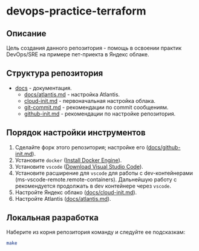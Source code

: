 # devops-practice-terraform

## Описание

Цель создания данного репозитория - помощь в освоении практик DevOps/SRE на примере пет-приекта в Яндекс облаке.

## Структура репозитория

- [docs](docs) - документация.
  - [docs/atlantis.md](docs/atlantis.md) - настройка Atlantis.
  - [cloud-init.md](docs/cloud-init.md) - первоначальная настройка облака.
  - [git-commit.md](docs/git-commits.md) - рекомендации по commit сообщениям.
  - [github-init.md](docs/github-init.md) - рекомендации по настройке репозитория.

## Порядок настройки инструментов

1. Сделайте форк этого репозитория; настройке его ([docs/github-init.md](docs/github-init.md)).
2. Установите `docker` ([Install Docker Engine](https://docs.docker.com/engine/install/)).
3. Установите `vscode` ([Download Visual Studio Code](https://code.visualstudio.com/download)). 
4. Установите расширение для `vscode` для работы с dev-контейнерами (ms-vscode-remote.remote-containers). Дальнейшую работу с рекомендуется продолжать в dev контейнере через `vscode`.
5. Настройте Яндекс облако ([docs/cloud-init.md](docs/cloud-init.md)).
6. Настройте Atlantis ([docs/atlantis.md](docs/atlantis.md)).

## Локальная разработка

Наберите из корня репозитория команду и следуйте ее подсказкам:

```bash
make
```
